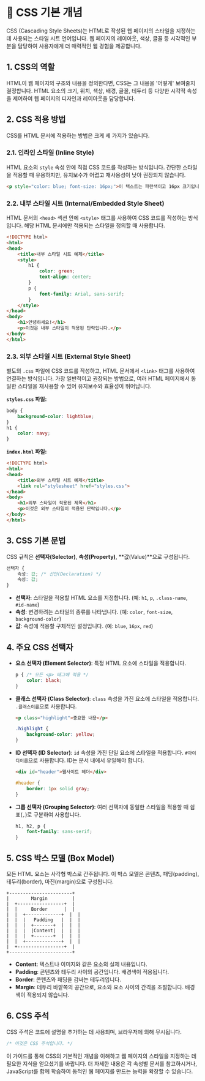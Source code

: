 # 🎨 CSS 기본 개념

CSS (Cascading Style Sheets)는 HTML로 작성된 웹 페이지의 스타일을 지정하는 데 사용되는 스타일 시트 언어입니다. 웹 페이지의 레이아웃, 색상, 글꼴 등 시각적인 부분을 담당하여 사용자에게 더 매력적인 웹 경험을 제공합니다.

## 1. CSS의 역할

HTML이 웹 페이지의 구조와 내용을 정의한다면, CSS는 그 내용을 '어떻게' 보여줄지 결정합니다. HTML 요소의 크기, 위치, 색상, 배경, 글꼴, 테두리 등 다양한 시각적 속성을 제어하여 웹 페이지의 디자인과 레이아웃을 담당합니다.

## 2. CSS 적용 방법

CSS를 HTML 문서에 적용하는 방법은 크게 세 가지가 있습니다.

### 2.1. 인라인 스타일 (Inline Style)

HTML 요소의 `style` 속성 안에 직접 CSS 코드를 작성하는 방식입니다. 간단한 스타일을 적용할 때 유용하지만, 유지보수가 어렵고 재사용성이 낮아 권장되지 않습니다.

```html
<p style="color: blue; font-size: 16px;">이 텍스트는 파란색이고 16px 크기입니다.</p>
```

### 2.2. 내부 스타일 시트 (Internal/Embedded Style Sheet)

HTML 문서의 `<head>` 섹션 안에 `<style>` 태그를 사용하여 CSS 코드를 작성하는 방식입니다. 해당 HTML 문서에만 적용되는 스타일을 정의할 때 사용합니다.

```html
<!DOCTYPE html>
<html>
<head>
    <title>내부 스타일 시트 예제</title>
    <style>
        h1 {
            color: green;
            text-align: center;
        }
        p {
            font-family: Arial, sans-serif;
        }
    </style>
</head>
<body>
    <h1>안녕하세요!</h1>
    <p>이것은 내부 스타일이 적용된 단락입니다.</p>
</body>
</html>
```

### 2.3. 외부 스타일 시트 (External Style Sheet)

별도의 `.css` 파일에 CSS 코드를 작성하고, HTML 문서에서 `<link>` 태그를 사용하여 연결하는 방식입니다. 가장 일반적이고 권장되는 방법으로, 여러 HTML 페이지에서 동일한 스타일을 재사용할 수 있어 유지보수와 효율성이 뛰어납니다.

**`styles.css` 파일:**
```css
body {
    background-color: lightblue;
}
h1 {
    color: navy;
}
```

**`index.html` 파일:**
```html
<!DOCTYPE html>
<html>
<head>
    <title>외부 스타일 시트 예제</title>
    <link rel="stylesheet" href="styles.css">
</head>
<body>
    <h1>외부 스타일이 적용된 제목</h1>
    <p>이것은 외부 스타일이 적용된 단락입니다.</p>
</body>
</html>
```

## 3. CSS 기본 문법

CSS 규칙은 **선택자(Selector)**, **속성(Property)**, **값(Value)**으로 구성됩니다.

```css
선택자 {
    속성: 값; /* 선언(Declaration) */
    속성: 값;
}
```

*   **선택자**: 스타일을 적용할 HTML 요소를 지정합니다. (예: `h1`, `p`, `.class-name`, `#id-name`)
*   **속성**: 변경하려는 스타일의 종류를 나타냅니다. (예: `color`, `font-size`, `background-color`)
*   **값**: 속성에 적용할 구체적인 설정입니다. (예: `blue`, `16px`, `red`)

## 4. 주요 CSS 선택자

*   **요소 선택자 (Element Selector)**: 특정 HTML 요소에 스타일을 적용합니다.
    ```css
    p { /* 모든 <p> 태그에 적용 */
        color: black;
    }
    ```
*   **클래스 선택자 (Class Selector)**: `class` 속성을 가진 요소에 스타일을 적용합니다. `.클래스이름`으로 사용합니다.
    ```html
    <p class="highlight">중요한 내용</p>
    ```
    ```css
    .highlight {
        background-color: yellow;
    }
    ```
*   **ID 선택자 (ID Selector)**: `id` 속성을 가진 단일 요소에 스타일을 적용합니다. `#아이디이름`으로 사용합니다. ID는 문서 내에서 유일해야 합니다.
    ```html
    <div id="header">웹사이트 헤더</div>
    ```
    ```css
    #header {
        border: 1px solid gray;
    }
    ```
*   **그룹 선택자 (Grouping Selector)**: 여러 선택자에 동일한 스타일을 적용할 때 쉼표(`,`)로 구분하여 사용합니다.
    ```css
    h1, h2, p {
        font-family: sans-serif;
    }
    ```

## 5. CSS 박스 모델 (Box Model)

모든 HTML 요소는 사각형 박스로 간주됩니다. 이 박스 모델은 콘텐츠, 패딩(padding), 테두리(border), 마진(margin)으로 구성됩니다.

```
+-----------------------+
|        Margin         |
|  +-----------------+  |
|  |     Border      |  |
|  |  +-------------+  |  |
|  |  |   Padding   |  |  |
|  |  |  +-------+  |  |  |
|  |  |  |Content|  |  |  |
|  |  |  +-------+  |  |  |
|  |  +-------------+  |  |
|  +-----------------+  |
+-----------------------+
```

*   **Content**: 텍스트나 이미지와 같은 요소의 실제 내용입니다.
*   **Padding**: 콘텐츠와 테두리 사이의 공간입니다. 배경색이 적용됩니다.
*   **Border**: 콘텐츠와 패딩을 감싸는 테두리입니다.
*   **Margin**: 테두리 바깥쪽의 공간으로, 요소와 요소 사이의 간격을 조절합니다. 배경색이 적용되지 않습니다.

## 6. CSS 주석

CSS 주석은 코드에 설명을 추가하는 데 사용되며, 브라우저에 의해 무시됩니다.

```css
/* 이것은 CSS 주석입니다. */
```

이 가이드를 통해 CSS의 기본적인 개념을 이해하고 웹 페이지의 스타일을 지정하는 데 필요한 지식을 얻으셨기를 바랍니다. 더 자세한 내용은 각 속성별 문서를 참고하시거나, JavaScript를 함께 학습하여 동적인 웹 페이지를 만드는 능력을 확장할 수 있습니다.